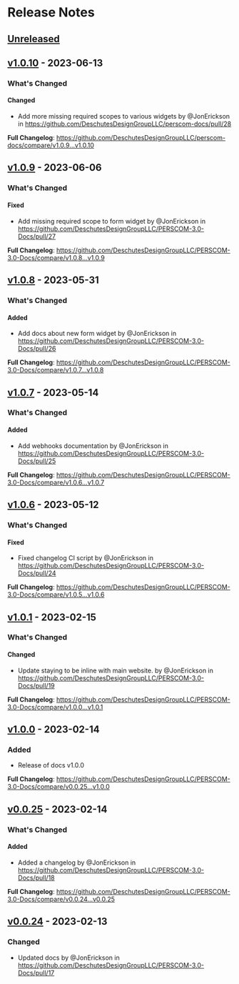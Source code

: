 # Release Notes

## [Unreleased](https://github.com/DeschutesDesignGroupLLC/PERSCOM-3.0-Docs/compare/v1.0.10...HEAD)

## [v1.0.10](https://github.com/DeschutesDesignGroupLLC/PERSCOM-3.0-Docs/compare/v1.0.9...v1.0.10) - 2023-06-13

<!-- Release notes generated using configuration in .github/release.yml at v1.0.10 -->
### What's Changed

#### Changed

- Add more missing required scopes to various widgets by @JonErickson in https://github.com/DeschutesDesignGroupLLC/perscom-docs/pull/28

**Full Changelog**: https://github.com/DeschutesDesignGroupLLC/perscom-docs/compare/v1.0.9...v1.0.10

## [v1.0.9](https://github.com/DeschutesDesignGroupLLC/PERSCOM-3.0-Docs/compare/v1.0.8...v1.0.9) - 2023-06-06

<!-- Release notes generated using configuration in .github/release.yml at v1.0.9 -->
### What's Changed

#### Fixed

- Add missing required scope to form widget by @JonErickson in https://github.com/DeschutesDesignGroupLLC/PERSCOM-3.0-Docs/pull/27

**Full Changelog**: https://github.com/DeschutesDesignGroupLLC/PERSCOM-3.0-Docs/compare/v1.0.8...v1.0.9

## [v1.0.8](https://github.com/DeschutesDesignGroupLLC/PERSCOM-3.0-Docs/compare/v1.0.7...v1.0.8) - 2023-05-31

<!-- Release notes generated using configuration in .github/release.yml at v1.0.8 -->
### What's Changed

#### Added

- Add docs about new form widget by @JonErickson in https://github.com/DeschutesDesignGroupLLC/PERSCOM-3.0-Docs/pull/26

**Full Changelog**: https://github.com/DeschutesDesignGroupLLC/PERSCOM-3.0-Docs/compare/v1.0.7...v1.0.8

## [v1.0.7](https://github.com/DeschutesDesignGroupLLC/PERSCOM-3.0-Docs/compare/v1.0.6...v1.0.7) - 2023-05-14

<!-- Release notes generated using configuration in .github/release.yml at v1.0.7 -->
### What's Changed

#### Added

- Add webhooks documentation by @JonErickson in https://github.com/DeschutesDesignGroupLLC/PERSCOM-3.0-Docs/pull/25

**Full Changelog**: https://github.com/DeschutesDesignGroupLLC/PERSCOM-3.0-Docs/compare/v1.0.6...v1.0.7

## [v1.0.6](https://github.com/DeschutesDesignGroupLLC/PERSCOM-3.0-Docs/compare/v1.0.1...v1.0.6) - 2023-05-12

<!-- Release notes generated using configuration in .github/release.yml at v1.0.6 -->
### What's Changed

#### Fixed

- Fixed changelog CI script by @JonErickson in https://github.com/DeschutesDesignGroupLLC/PERSCOM-3.0-Docs/pull/24

**Full Changelog**: https://github.com/DeschutesDesignGroupLLC/PERSCOM-3.0-Docs/compare/v1.0.5...v1.0.6

## [v1.0.1](https://github.com/DeschutesDesignGroupLLC/PERSCOM-3.0-Docs/compare/v1.0.1...v1.0.1) - 2023-02-15

<!-- Release notes generated using configuration in .github/release.yml at v1.0.1 -->
### What's Changed

#### Changed

- Update staying to be inline with main website. by @JonErickson in https://github.com/DeschutesDesignGroupLLC/PERSCOM-3.0-Docs/pull/19

**Full Changelog**: https://github.com/DeschutesDesignGroupLLC/PERSCOM-3.0-Docs/compare/v1.0.0...v1.0.1

## [v1.0.0](https://github.com/DeschutesDesignGroupLLC/PERSCOM-3.0-Docs/compare/v0.0.25...v1.0.0) - 2023-02-14

### Added

- Release of docs v1.0.0

**Full Changelog**: https://github.com/DeschutesDesignGroupLLC/PERSCOM-3.0-Docs/compare/v0.0.25...v1.0.0

## [v0.0.25](https://github.com/DeschutesDesignGroupLLC/PERSCOM-3.0-Docs/compare/v0.0.24...v0.0.25) - 2023-02-14

<!-- Release notes generated using configuration in .github/release.yml at v0.0.25 -->
### What's Changed

#### Added

- Added a changelog by @JonErickson in https://github.com/DeschutesDesignGroupLLC/PERSCOM-3.0-Docs/pull/18

**Full Changelog**: https://github.com/DeschutesDesignGroupLLC/PERSCOM-3.0-Docs/compare/v0.0.24...v0.0.25

## [v0.0.24](https://github.com/DeschutesDesignGroupLLC/PERSCOM-3.0-Docs/compare/v0.0.23...v0.0.24) - 2023-02-13

### Changed

- Updated docs by @JonErickson in https://github.com/DeschutesDesignGroupLLC/PERSCOM-3.0-Docs/pull/17
